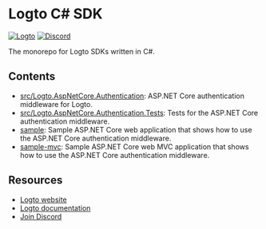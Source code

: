 # Logto C# SDK

[![Logto](https://img.shields.io/badge/for-logto-7958ff)][Website]
[![Discord](https://img.shields.io/discord/965845662535147551?color=5865f2&logo=discord&label=discord)][Discord]

The monorepo for Logto SDKs written in C#.

## Contents

- [src/Logto.AspNetCore.Authentication](./src/Logto.AspNetCore.Authentication): ASP.NET Core authentication middleware for Logto.
- [src/Logto.AspNetCore.Authentication.Tests](./src/Logto.AspNetCore.Authentication.Tests): Tests for the ASP.NET Core authentication middleware.
- [sample](./sample): Sample ASP.NET Core web application that shows how to use the ASP.NET Core authentication middleware.
- [sample-mvc](./sample-mvc): Sample ASP.NET Core web MVC application that shows how to use the ASP.NET Core authentication middleware.

## Resources

- [Logto website][Website]
- [Logto documentation](https://docs.logto.io/)
- [Join Discord][Discord]

[Website]: https://logto.io/
[Discord]: https://discord.gg/vRvwuwgpVX
